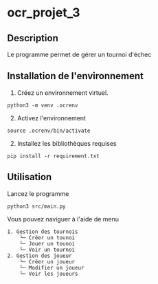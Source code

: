 # ocr_projet_3

## Description
Le programme permet de gérer un tournoi d'échec

## Installation de l'environnement
1. Créez un environnement virtuel.
```
python3 -m venv .ocrenv
```

2. Activez l'environnement
```
source .ocrenv/bin/activate
```
2. Installez les bibliothèques requises
```
pip install -r requirement.txt
```
## Utilisation

Lancez le programme
```
python3 src/main.py
```

Vous pouvez naviguer à l'aide de menu
```
1. Gestion des tournois
    └─ Créer un tounoi
    └─ Jouer un tounoi
    └─ Voir un tournoi
2. Gestion des joueur
    └─ Créer un joueur
    └─ Modifier un joueur
    └─ Voir les joueurs
```
